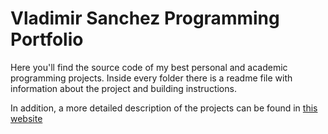 # Vladimir Sanchez Programming Portfolio

Here you'll find the source code of my best personal and academic programming projects. Inside every folder there is a readme file with information about the project and building instructions.

In addition, a more detailed description of the projects can be found in [this website]

[this website]: https://sites.google.com/site/vsprogrammingportfolio/
